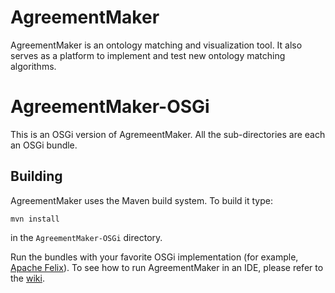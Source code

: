 # AgreementMaker

AgreementMaker is an ontology matching and visualization tool.
It also serves as a platform to implement and test new ontology 
matching algorithms.

# AgreementMaker-OSGi

This is an OSGi version of AgremeentMaker.  All the sub-directories are each an
OSGi bundle.

## Building

AgreementMaker uses the Maven build system.  To build it type:

    mvn install

in the `AgreementMaker-OSGi` directory.

Run the bundles with your favorite OSGi implementation (for example, [Apache Felix](http://felix.apache.org/)).  To see how to run AgreementMaker in an IDE, please refer to the [wiki](https://github.com/agreementmaker/agreementmaker/wiki).
